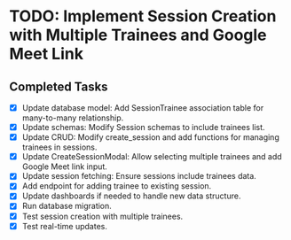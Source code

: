 # TODO: Implement Session Creation with Multiple Trainees and Google Meet Link

## Completed Tasks
- [x] Update database model: Add SessionTrainee association table for many-to-many relationship.
- [x] Update schemas: Modify Session schemas to include trainees list.
- [x] Update CRUD: Modify create_session and add functions for managing trainees in sessions.
- [x] Update CreateSessionModal: Allow selecting multiple trainees and add Google Meet link input.
- [x] Update session fetching: Ensure sessions include trainees data.
- [x] Add endpoint for adding trainee to existing session.
- [x] Update dashboards if needed to handle new data structure.
- [x] Run database migration.
- [x] Test session creation with multiple trainees.
- [x] Test real-time updates.
